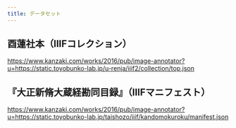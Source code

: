 ```yaml
---
title: データセット
---
```


## 酉蓮社本（IIIFコレクション）

https://www.kanzaki.com/works/2016/pub/image-annotator?u=https://static.toyobunko-lab.jp/u-renja/iiif2/collection/top.json

## 『大正新脩大蔵経勘同目録』（IIIFマニフェスト）

https://www.kanzaki.com/works/2016/pub/image-annotator?u=https://static.toyobunko-lab.jp/taishozo/iiif/kandomokuroku/manifest.json